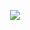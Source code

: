 <p align="center">
    <img src="https://i.pinimg.com/originals/4f/b5/88/4fb5886838c0492fc4b0cee3de87b648.jpg">
</p>
